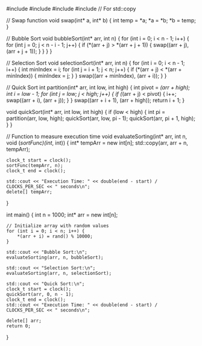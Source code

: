 #include <iostream>
#include <ctime>
#include <cstdlib>
#include <algorithm> // For std::copy

// Swap function
void swap(int* a, int* b) {
    int temp = *a;
    *a = *b;
    *b = temp;
}

// Bubble Sort
void bubbleSort(int* arr, int n) {
    for (int i = 0; i < n - 1; i++) {
        for (int j = 0; j < n - i - 1; j++) {
            if (*(arr + j) > *(arr + j + 1)) {
                swap((arr + j), (arr + j + 1));
            }
        }
    }
}

// Selection Sort
void selectionSort(int* arr, int n) {
    for (int i = 0; i < n - 1; i++) {
        int minIndex = i;
        for (int j = i + 1; j < n; j++) {
            if (*(arr + j) < *(arr + minIndex)) {
                minIndex = j;
            }
        }
        swap((arr + minIndex), (arr + i));
    }
}

// Quick Sort
int partition(int* arr, int low, int high) {
    int pivot = *(arr + high);
    int i = low - 1;
    for (int j = low; j < high; j++) {
        if (*(arr + j) < pivot) {
            i++;
            swap((arr + i), (arr + j));
        }
    }
    swap((arr + i + 1), (arr + high));
    return i + 1;
}

void quickSort(int* arr, int low, int high) {
    if (low < high) {
        int pi = partition(arr, low, high);
        quickSort(arr, low, pi - 1);
        quickSort(arr, pi + 1, high);
    }
}

// Function to measure execution time
void evaluateSorting(int* arr, int n, void (*sortFunc)(int*, int)) {
    int* tempArr = new int[n];
    std::copy(arr, arr + n, tempArr);

    clock_t start = clock();
    sortFunc(tempArr, n);
    clock_t end = clock();
    
    std::cout << "Execution Time: " << double(end - start) / CLOCKS_PER_SEC << " seconds\n";
    delete[] tempArr;
}

int main() {
    int n = 1000;
    int* arr = new int[n];

    // Initialize array with random values
    for (int i = 0; i < n; i++) {
        *(arr + i) = rand() % 10000;
    }

    std::cout << "Bubble Sort:\n";
    evaluateSorting(arr, n, bubbleSort);

    std::cout << "Selection Sort:\n";
    evaluateSorting(arr, n, selectionSort);

    std::cout << "Quick Sort:\n";
    clock_t start = clock();
    quickSort(arr, 0, n - 1);
    clock_t end = clock();
    std::cout << "Execution Time: " << double(end - start) / CLOCKS_PER_SEC << " seconds\n";

    delete[] arr;
    return 0;
}
